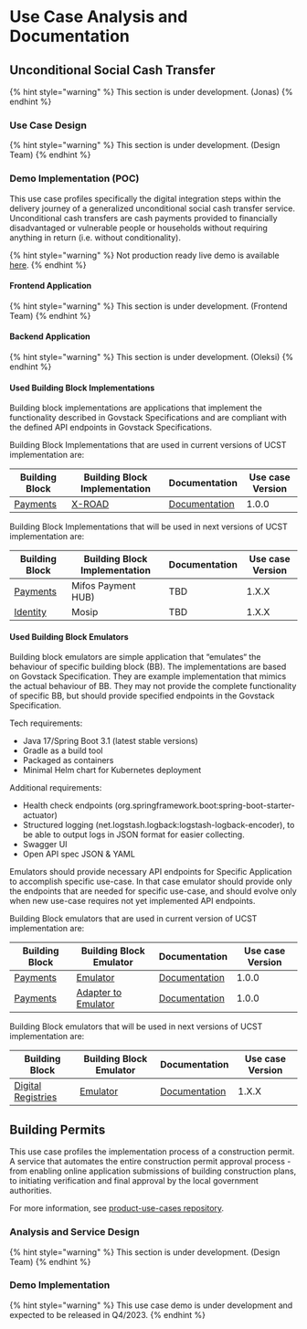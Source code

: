 # Use Case Analysis and Documentation

## Unconditional Social Cash Transfer

{% hint style="warning" %}
This section is under development. (Jonas)
{% endhint %}

### Use Case Design

{% hint style="warning" %}
This section is under development. (Design Team)
{% endhint %}

### Demo Implementation (POC)

This use case profiles specifically the digital integration steps within the delivery journey of a generalized unconditional social cash transfer service. Unconditional cash transfers are cash payments provided to financially disadvantaged or vulnerable people or households without requiring anything in return (i.e. without conditionality).

{% hint style="warning" %}
Not production ready live demo is available [here](https://usct.dev.sandbox-playground.com/driver-poc/).
{% endhint %}

#### Frontend Application

{% hint style="warning" %}
This section is under development. (Frontend Team)
{% endhint %}

#### Backend Application

{% hint style="warning" %}
This section is under development. (Oleksi)
{% endhint %}

#### Used Building Block Implementations

Building block implementations are applications that implement the functionality described in Govstack Specifications and are compliant with the defined API endpoints in Govstack Specifications.

Building Block Implementations that are used in current versions of UCST implementation are:

Building Block| Building Block Implementation | Documentation | Use case Version
--------------|-------------------------------|---------------|-----------------
[Payments](https://govstack.gitbook.io/bb-payments/)| [X-ROAD](https://github.com/GovStackWorkingGroup/sandbox-bb-information-mediator/tree/main/x-road)| [Documentation](https://github.com/GovStackWorkingGroup/sandbox-bb-information-mediator/blob/main/x-road/README.md) | 1.0.0

Building Block Implementations that will be used in next versions of UCST implementation are:

Building Block                                      | Building Block Implementation  | Documentation    | Use case Version
----------------------------------------------------|--------------------------------|------------------|-----------------
[Payments](https://govstack.gitbook.io/bb-payments/)| Mifos Payment HUB)             | TBD              | 1.X.X
[Identity](https://govstack.gitbook.io/bb-identity/)| Mosip                          | TBD              | 1.X.X

#### Used Building Block Emulators

Building block emulators are simple application that “emulates“ the behaviour of specific building block (BB). The implementations are based on Govstack Specification. They are example implementation that mimics the actual behaviour of BB. They may not provide the complete functionality of specific BB, but should provide specified endpoints in the Govstack Specification.

Tech requirements:
* Java 17/Spring Boot 3.1 (latest stable versions)
* Gradle as a build tool
* Packaged as containers
* Minimal Helm chart for Kubernetes deployment

Additional requirements:
* Health check endpoints (org.springframework.boot:spring-boot-starter-actuator)
* Structured logging (net.logstash.logback:logstash-logback-encoder), to be able to output logs in JSON format for easier collecting.
* Swagger UI
* Open API spec JSON & YAML

Emulators should provide necessary API endpoints for Specific Application to accomplish specific use-case. In that case emulator should provide only the endpoints that are needed for specific use-case, and should evolve only when new use-case requires not yet implemented API endpoints.

Building Block emulators that are used in current version of UCST implementation are:

Building Block | Building Block Emulator | Documentation | Use case Version
---------------|-------------------------|---------------|-----------------
[Payments](https://govstack.gitbook.io/bb-payments/)| [Emulator](https://github.com/GovStackWorkingGroup/sandbox-bb-payments/tree/main/emulator) | [Documentation](https://github.com/GovStackWorkingGroup/sandbox-bb-payments/blob/main/emulator/docs/1-main.md) | 1.0.0
[Payments](https://govstack.gitbook.io/bb-payments/)| [Adapter to Emulator](https://github.com/GovStackWorkingGroup/sandbox-bb-payments/tree/main/adapter) | [Documentation](https://github.com/GovStackWorkingGroup/sandbox-bb-payments/blob/main/adapter/docs/1-main.md) | 1.0.0

Building Block emulators that will be used in next versions of UCST implementation are:

Building Block | Building Block Emulator | Documentation | Use case Version
---------------|-------------------------|---------------|-----------------
 [Digital Registries](https://govstack.gitbook.io/bb-digital-registries/) | [Emulator](https://github.com/GovStackWorkingGroup/sandbox-bb-digital-registries/tree/main/emulator) | [Documentation](https://github.com/GovStackWorkingGroup/sandbox-bb-digital-registries/blob/main/emulator/docs/main.md) | 1.X.X


## Building Permits
This use case profiles the implementation process of a construction permit. A service that automates the entire construction permit approval process - from enabling online application submissions of building construction plans, to initiating verification and final approval by the local government authorities.

For more information, see [product-use-cases repository](https://govstack.gitbook.io/use-cases/readme/inf-1-construction-permit).

### Analysis and Service Design

{% hint style="warning" %}
This section is under development. (Design Team)
{% endhint %}

### Demo Implementation

{% hint style="warning" %} 
This use case demo is under development and expected to be released in Q4/2023.
{% endhint %}